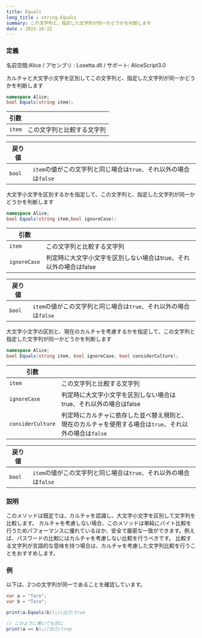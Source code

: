 ```yaml
---
title: Equals
long_title : string.Equals
summary: この文字列と、指定した文字列が同一かどうかを判断します
date : 2023-10-22
---
```

### 定義
名前空間:Alice / アセンブリ : Losetta.dll / サポート: AliceScript3.0

カルチャと大文字小文字を区別してこの文字列と、指定した文字列が同一かどうかを判断します

```cs title="AliceScript"
namespace Alice;
bool Equals(string item);
```
|引数| |
|-|-|
|`item`|この文字列と比較する文字列|

|戻り値| |
|-|-|
|`bool`|`item`の値がこの文字列と同じ場合は`true`、それ以外の場合は`false`|

大文字小文字を区別するかを指定して、この文字列と、指定した文字列が同一かどうかを判断します

```cs title="AliceScript"
namespace Alice;
bool Equals(string item,bool ignoreCase);
```
|引数| |
|-|-|
|`item`|この文字列と比較する文字列|
|`ignoreCase`|判定時に大文字小文字を区別しない場合はtrue、それ以外の場合はfalse|

|戻り値| |
|-|-|
|`bool`|`item`の値がこの文字列と同じ場合は`true`、それ以外の場合は`false`|

大文字小文字の区別と、現在のカルチャを考慮するかを指定して、この文字列と指定した文字列が同一かどうかを判断します

```cs title="AliceScript"
namespace Alice;
bool Equals(string item, bool ignoreCase, bool considerCulture);
```
|引数| |
|-|-|
|`item`|この文字列と比較する文字列|
|`ignoreCase`|判定時に大文字小文字を区別しない場合はtrue、それ以外の場合はfalse|
|`considerCulture`|判定時にカルチャに依存した並べ替え規則と、現在のカルチャを使用する場合は`true`、それ以外の場合は`false`|

|戻り値| |
|-|-|
|`bool`|`item`の値がこの文字列と同じ場合は`true`、それ以外の場合は`false`|

### 説明
このメソッドは既定では、カルチャを認識し、大文字小文字を区別して文字列を比較します。
カルチャを考慮しない場合、このメソッドは単純にバイト比較を行うためパフォーマンスに優れているほか、安全で厳密な一致ができます。例えば、パスワードの比較にはカルチャを考慮しない比較を行うべきです。
比較する文字列が言語的な意味を持つ場合は、カルチャを考慮した文字列比較を行うことをおすすめします。

### 例
以下は、2つの文字列が同一であることを確認しています。

```cs title="AliceScript"
var a = "Taro";
var b = "Taro";

print(a.Equals(b));//出力:true

// このように書いても同じ
print(a == b);//出力:true
```
